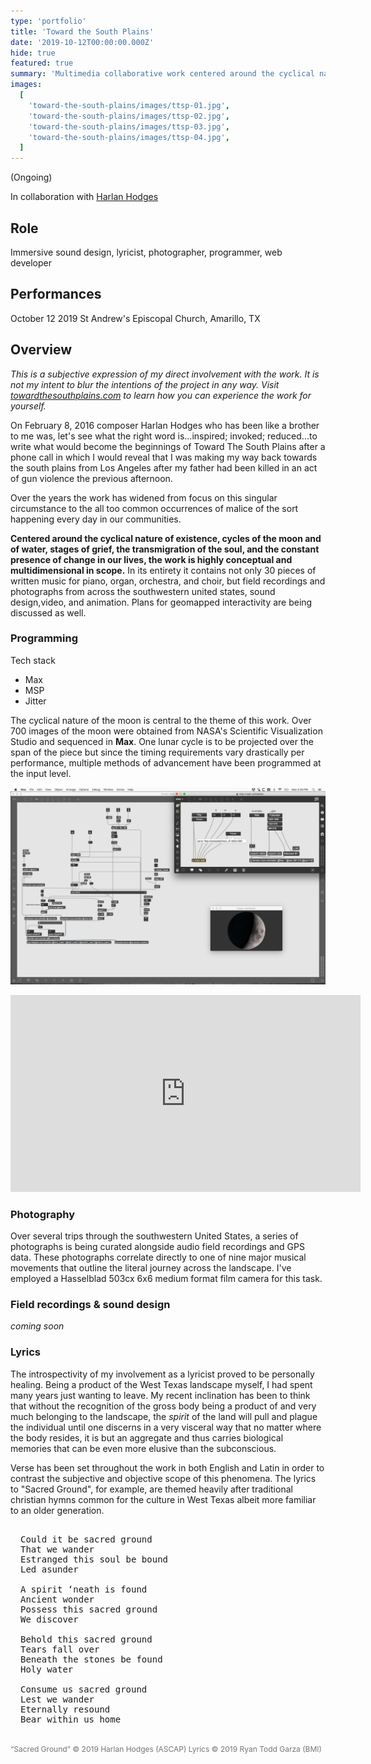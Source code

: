 ```yaml
---
type: 'portfolio'
title: 'Toward the South Plains'
date: '2019-10-12T00:00:00.000Z'
hide: true
featured: true
summary: 'Multimedia collaborative work centered around the cyclical nature of existence and the constant presence of change in our lives.'
images:
  [
    'toward-the-south-plains/images/ttsp-01.jpg',
    'toward-the-south-plains/images/ttsp-02.jpg',
    'toward-the-south-plains/images/ttsp-03.jpg',
    'toward-the-south-plains/images/ttsp-04.jpg',
  ]
---
```


(Ongoing)

In collaboration with [Harlan Hodges](https://harlanhodges.com)

## Role

Immersive sound design, lyricist, photographer, programmer, web developer

## Performances

October 12 2019 St Andrew's Episcopal Church, Amarillo, TX

## Overview

_This is a subjective expression of my direct involvement with the work. It is not my intent to blur the intentions of the project in any way. Visit [towardthesouthplains.com](http://www.towardthesouthplains.com) to learn how you can experience the work for yourself._

On February 8, 2016 composer Harlan Hodges who has been like a brother to me was, let's see what the right word is...inspired; invoked; reduced...to write what would become the beginnings of Toward The South Plains after a phone call in which I would reveal that I was making my way back towards the south plains from Los Angeles after my father had been killed in an act of gun violence the previous afternoon.

Over the years the work has widened from focus on this singular circumstance to the all too common occurrences of malice of the sort happening every day in our communities.

**Centered around the cyclical nature of existence, cycles of the moon and of water, stages of grief, the transmigration of the soul, and the constant presence of change in our lives, the work is highly conceptual and multidimensional in scope.** In its entirety it contains not only 30 pieces of written music for piano, organ, orchestra, and choir, but field recordings and photographs from across the southwestern united states, sound design,video, and animation. Plans for geomapped interactivity are being discussed as well.

### Programming

<article class="tech-card">

Tech stack

- Max
- MSP
- Jitter

</article>

The cyclical nature of the moon is central to the theme of this work. Over 700 images of the moon were obtained from NASA's Scientific Visualization Studio and sequenced in **Max**. One lunar cycle is to be projected over the span of the piece but since the timing requirements vary drastically per performance, multiple methods of advancement have been programmed at the input level.

![max jitter screenshot](./images/ttsp-max-moon.png)

<iframe width="560" height="315" src="https://www.youtube-nocookie.com/embed/TKHHF3jsw8M" frameborder="0" allow="accelerometer; autoplay; encrypted-media; gyroscope; picture-in-picture" allowfullscreen></iframe>

### Photography

Over several trips through the southwestern United States, a series of photographs is being curated alongside audio field recordings and GPS data. These photographs correlate directly to one of nine major musical movements that outline the literal journey across the landscape. I've employed a Hasselblad 503cx 6x6 medium format film camera for this task.

### Field recordings & sound design

_coming soon_

### Lyrics

The introspectivity of my involvement as a lyricist proved to be personally healing. Being a product of the West Texas landscape myself, I had spent many years just wanting to leave. My recent inclination has been to think that without the recognition of the gross body being a product of and very much belonging to the landscape, the _spirit_ of the land will pull and plague the individual until one discerns in a very visceral way that no matter where the body resides, it is but an aggregate and thus carries biological memories that can be even more elusive than the subconscious.

Verse has been set throughout the work in both English and Latin in order to contrast the subjective and objective scope of this phenomena. The lyrics to "Sacred Ground", for example, are themed heavily after traditional christian hymns common for the culture in West Texas albeit more familiar to an older generation.

<pre style="padding: 1rem;">
Could it be sacred ground
That we wander
Estranged this soul be bound
Led asunder

A spirit ‘neath is found
Ancient wonder
Possess this sacred ground
We discover

Behold this sacred ground
Tears fall over
Beneath the stones be found
Holy water

Consume us sacred ground
Lest we wander
Eternally resound
Bear within us home
</pre>

<small style="font-size: 0.75rem; color: #757575;">“Sacred Ground” © 2019 Harlan Hodges (ASCAP) Lyrics © 2019 Ryan Todd Garza (BMI)</small>
